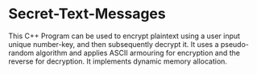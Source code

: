 # Secret-Text-Messages
This C++ Program can be used to encrypt plaintext using a user input unique number-key, and then subsequently decrypt it.
It uses a pseudo-random algorithm and applies ASCII armouring for encryption and the reverse for decryption.
It implements dynamic memory allocation.
